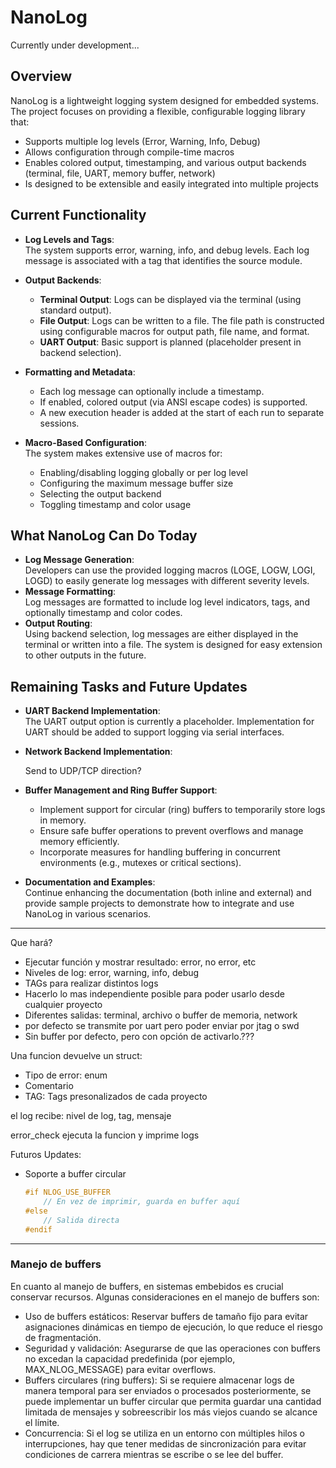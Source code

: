 # NanoLog 

Currently under development...

## Overview

NanoLog is a lightweight logging system designed for embedded systems. The project focuses on providing a flexible, configurable logging library that:
- Supports multiple log levels (Error, Warning, Info, Debug)
- Allows configuration through compile-time macros
- Enables colored output, timestamping, and various output backends (terminal, file, UART, memory buffer, network)
- Is designed to be extensible and easily integrated into multiple projects

## Current Functionality

- **Log Levels and Tags**:  
  The system supports error, warning, info, and debug levels. Each log message is associated with a tag that identifies the source module.

- **Output Backends**:  
  - **Terminal Output**: Logs can be displayed via the terminal (using standard output).
  - **File Output**: Logs can be written to a file. The file path is constructed using configurable macros for output path, file name, and format.
  - **UART Output**: Basic support is planned (placeholder present in backend selection).
  
- **Formatting and Metadata**:  
  - Each log message can optionally include a timestamp.
  - If enabled, colored output (via ANSI escape codes) is supported.
  - A new execution header is added at the start of each run to separate sessions.

- **Macro-Based Configuration**:  
  The system makes extensive use of macros for:
  - Enabling/disabling logging globally or per log level
  - Configuring the maximum message buffer size
  - Selecting the output backend
  - Toggling timestamp and color usage

## What NanoLog Can Do Today

- **Log Message Generation**:  
  Developers can use the provided logging macros (LOGE, LOGW, LOGI, LOGD) to easily generate log messages with different severity levels.  
- **Message Formatting**:  
  Log messages are formatted to include log level indicators, tags, and optionally timestamp and color codes.
- **Output Routing**:  
  Using backend selection, log messages are either displayed in the terminal or written into a file. The system is designed for easy extension to other outputs in the future.

## Remaining Tasks and Future Updates

- **UART Backend Implementation**:  
  The UART output option is currently a placeholder. Implementation for UART should be added to support logging via serial interfaces.

- **Network Backend Implementation**:

    Send to UDP/TCP direction? 

- **Buffer Management and Ring Buffer Support**:  
  - Implement support for circular (ring) buffers to temporarily store logs in memory.
  - Ensure safe buffer operations to prevent overflows and manage memory efficiently.
  - Incorporate measures for handling buffering in concurrent environments (e.g., mutexes or critical sections).

- **Documentation and Examples**:  
  Continue enhancing the documentation (both inline and external) and provide sample projects to demonstrate how to integrate and use NanoLog in various scenarios.


-------

Que hará?
- Ejecutar función y mostrar resultado: error, no error, etc 
- Niveles de log: error, warning, info, debug
- TAGs para realizar distintos logs
- Hacerlo lo mas independiente posible para poder usarlo desde cualquier proyecto
- Diferentes salidas: terminal, archivo o buffer de memoria, network
- por defecto se transmite por uart pero poder enviar por jtag o swd
- Sin buffer por defecto, pero con opción de activarlo.???

Una funcion devuelve un struct:

- Tipo de error: enum
- Comentario
- TAG: Tags presonalizados de cada proyecto


el log recibe: nivel de log, tag, mensaje

error_check ejecuta la funcion y imprime logs


Futuros Updates:

- Soporte a buffer circular

    ```c
    #if NLOG_USE_BUFFER
        // En vez de imprimir, guarda en buffer aquí
    #else
        // Salida directa
    #endif
    ```

--------
### Manejo de buffers 

En cuanto al manejo de buffers, en sistemas embebidos es crucial conservar recursos. Algunas consideraciones en el manejo de buffers son:

- Uso de buffers estáticos: Reservar buffers de tamaño fijo para evitar asignaciones dinámicas en tiempo de ejecución, lo que reduce el riesgo de fragmentación.
- Seguridad y validación: Asegurarse de que las operaciones con buffers no excedan la capacidad predefinida (por ejemplo, MAX_NLOG_MESSAGE) para evitar overflows.
- Buffers circulares (ring buffers): Si se requiere almacenar logs de manera temporal para ser enviados o procesados posteriormente, se puede implementar un buffer circular que permita guardar una cantidad limitada de mensajes y sobreescribir los más viejos cuando se alcance el límite.
- Concurrencia: Si el log se utiliza en un entorno con múltiples hilos o interrupciones, hay que tener medidas de sincronización para evitar condiciones de carrera mientras se escribe o se lee del buffer.
